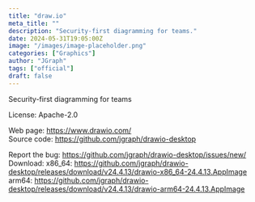 ```yaml
---
title: "draw.io"
meta_title: ""
description: "Security-first diagramming for teams."
date: 2024-05-31T19:05:00Z
image: "/images/image-placeholder.png"
categories: ["Graphics"]
author: "JGraph"
tags: ["official"]
draft: false
---
```


Security-first diagramming for teams

License: Apache-2.0

Web page: https://www.drawio.com/  
Source code: https://github.com/jgraph/drawio-desktop

Report the bug: https://github.com/jgraph/drawio-desktop/issues/new/  
Download: x86_64: https://github.com/jgraph/drawio-desktop/releases/download/v24.4.13/drawio-x86_64-24.4.13.AppImage
          arm64: https://github.com/jgraph/drawio-desktop/releases/download/v24.4.13/drawio-arm64-24.4.13.AppImage
